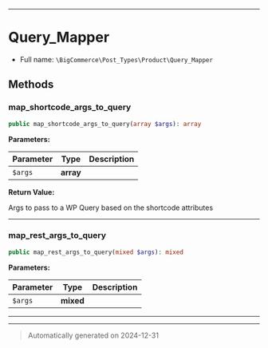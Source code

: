 ***

# Query_Mapper





* Full name: `\BigCommerce\Post_Types\Product\Query_Mapper`




## Methods


### map_shortcode_args_to_query



```php
public map_shortcode_args_to_query(array $args): array
```








**Parameters:**

| Parameter | Type | Description |
|-----------|------|-------------|
| `$args` | **array** |  |


**Return Value:**

Args to pass to a WP Query based on the shortcode attributes




***

### map_rest_args_to_query



```php
public map_rest_args_to_query(mixed $args): mixed
```








**Parameters:**

| Parameter | Type | Description |
|-----------|------|-------------|
| `$args` | **mixed** |  |





***


***
> Automatically generated on 2024-12-31
